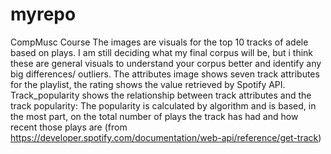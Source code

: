 # myrepo
CompMusc Course
The images are visuals for the top 10 tracks of adele based on plays. I am still deciding what my final corpus will be, but i think these are general visuals to understand your corpus better and identify any big differences/ outliers. The attributes image shows seven track attributes for the playlist, the rating shows the value retrieved by Spotify API. Track_popularity shows the relationship between track attributes and the track popularity: The popularity is calculated by algorithm and is based, in the most part, on the total number of plays the track has had and how recent those plays are (from https://developer.spotify.com/documentation/web-api/reference/get-track)
